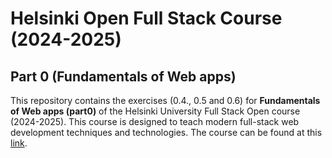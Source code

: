 # Helsinki Open Full Stack Course (2024-2025)

## Part 0 (Fundamentals of Web apps)

This repository contains the exercises (0.4., 0.5 and 0.6) for **Fundamentals of Web apps (part0)** of the Helsinki University Full Stack Open course (2024-2025). This course is designed to teach modern full-stack web development techniques and technologies. The course can be found at this [link](https://fullstackopen.com/en/about/).
